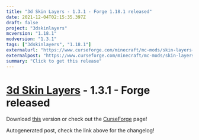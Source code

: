 ```yaml
---
title: "3d Skin Layers - 1.3.1 - Forge 1.18.1 released"
date: 2021-12-04T02:15:35.397Z
draft: false
project: "3dskinlayers"
mcversion: "1.18.1"
modversion: "1.3.1"
tags: ["3dskinlayers", "1.18.1"]
externalurl: "https://www.curseforge.com/minecraft/mc-mods/skin-layers-3d/files/3548347"
externalpost: "https://www.curseforge.com/minecraft/mc-mods/skin-layers-3d/files/3548347"
summary: "Click to get this release"
---
```

# [3d Skin Layers](/project/3dskinlayers) - 1.3.1 - Forge released
Download [this](https://www.curseforge.com/minecraft/mc-mods/skin-layers-3d/files/3548347) version or check out the [CurseForge](https://www.curseforge.com/minecraft/mc-mods/skin-layers-3d) page!

Autogenerated post, check the link above for the changelog!
